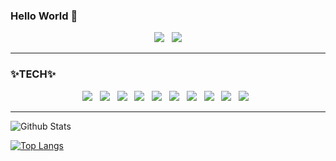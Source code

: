 ### Hello World 👋
<p align="center">  
  <img src="https://img.shields.io/badge/whereru511@gmail.com-EA4335?style=flat-square&logo=Gmail&logoColor=white"/></a> &nbsp
  <img src="https://likelion-badge.herokuapp.com/api/likelion_shield_badge"/>
</p>

***
<!--
**soosoo030/soosoo030** is a ✨ _special_ ✨ repository because its `README.md` (this file) appears on your GitHub profile.

Here are some ideas to get you started:

- 🔭 I’m currently working on ...
- 🌱 I’m currently learning ...
- 👯 I’m looking to collaborate on ...
- 🤔 I’m looking for help with ...
- 💬 Ask me about ...
- 📫 How to reach me: ...
- 😄 Pronouns: ...
- ⚡ Fun fact: ...
-->
### ✨TECH✨

<p align="center">
  <img src="https://img.shields.io/badge/VSCode-007ACC?style=flat-square&logo=VisualStudioCode&logoColor=white"/></a> &nbsp
  <img src="https://img.shields.io/badge/HTML5-E34F26?style=flat-square&logo=HTML5&logoColor=white"/></a> &nbsp
  <img src="https://img.shields.io/badge/CSS3-1572B6?style=flat-square&logo=CSS3&logoColor=white"/></a> &nbsp
  <img src="https://img.shields.io/badge/JavaScript-F7DF1E?style=flat-square&logo=JavaScript&logoColor=white"/></a> &nbsp
  <img src="https://img.shields.io/badge/Python-3776AB?style=flat-square&logo=Python&logoColor=white"/></a> &nbsp
  <img src="https://img.shields.io/badge/C-A8B9CC?style=flat-square&logo=C&logoColor=white"/></a> &nbsp
  <img src="https://img.shields.io/badge/Java-007396?style=flat-square&logo=Java&logoColor=white"/></a> &nbsp
  <img src="https://img.shields.io/badge/Kotlin-0095D5?style=flat-square&logo=Kotlin&logoColor=white"/></a> &nbsp
  <img src="https://img.shields.io/badge/MySQL-4479A1?style=flat-square&logo=MySQL&logoColor=white"/></a> &nbsp
  <img src="https://img.shields.io/badge/Django-092E20?style=flat-square&logo=Django&logoColor=white"/></a> &nbsp
</p>

***

![Github Stats](https://github-readme-stats.vercel.app/api?username=soosoo030&show_icons=true)

[![Top Langs](https://github-readme-stats.vercel.app/api/top-langs/?username=soosoo030&layout=compact)](https://github.com/anuraghazra/github-readme-stats)
